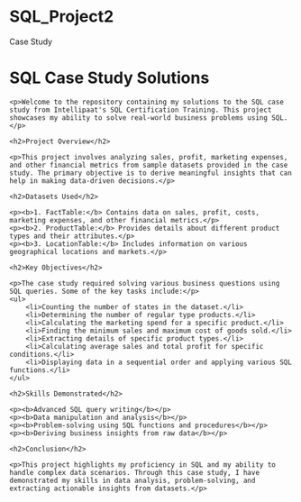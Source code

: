 # SQL_Project2
Case Study
<!DOCTYPE html>
<html>
<head>
    <title>SQL Case Study Solutions</title>
</head>
<body>
    <h1>SQL Case Study Solutions</h1>
    
    <p>Welcome to the repository containing my solutions to the SQL case study from Intellipaat's SQL Certification Training. This project showcases my ability to solve real-world business problems using SQL.</p>
    
    <h2>Project Overview</h2>
    
    <p>This project involves analyzing sales, profit, marketing expenses, and other financial metrics from sample datasets provided in the case study. The primary objective is to derive meaningful insights that can help in making data-driven decisions.</p>
    
    <h2>Datasets Used</h2>
    
    <p><b>1. FactTable:</b> Contains data on sales, profit, costs, marketing expenses, and other financial metrics.</p>
    <p><b>2. ProductTable:</b> Provides details about different product types and their attributes.</p>
    <p><b>3. LocationTable:</b> Includes information on various geographical locations and markets.</p>
    
    <h2>Key Objectives</h2>
    
    <p>The case study required solving various business questions using SQL queries. Some of the key tasks include:</p>
    <ul>
        <li>Counting the number of states in the dataset.</li>
        <li>Determining the number of regular type products.</li>
        <li>Calculating the marketing spend for a specific product.</li>
        <li>Finding the minimum sales and maximum cost of goods sold.</li>
        <li>Extracting details of specific product types.</li>
        <li>Calculating average sales and total profit for specific conditions.</li>
        <li>Displaying data in a sequential order and applying various SQL functions.</li>
    </ul>
    
    <h2>Skills Demonstrated</h2>
    
    <p><b>Advanced SQL query writing</b></p>
    <p><b>Data manipulation and analysis</b></p>
    <p><b>Problem-solving using SQL functions and procedures</b></p>
    <p><b>Deriving business insights from raw data</b></p>
    
    <h2>Conclusion</h2>
    
    <p>This project highlights my proficiency in SQL and my ability to handle complex data scenarios. Through this case study, I have demonstrated my skills in data analysis, problem-solving, and extracting actionable insights from datasets.</p>
    

   
</body>
</html>
